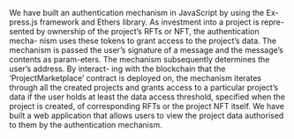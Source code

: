We have built an authentication mechanism in JavaScript by using the Ex- press.js framework and Ethers library. As investment into a project is repre- sented by ownership of the project’s RFTs or NFT, the authentication mecha- nism uses these tokens to grant access to the project’s data. The mechanism is passed the user’s signature of a message and the message’s contents as param-eters. The mechanism subsequently determines the user’s address. By interact- ing with the blockchain that the ‘ProjectMarketplace’ contract is deployed on, the mechanism iterates through all the created projects and grants access to a particular project’s data if the user holds at least the data access threshold, specified when the project is created, of corresponding RFTs or the project NFT itself. We have built a web application that allows users to view the project data authorised to them by the authentication mechanism.
